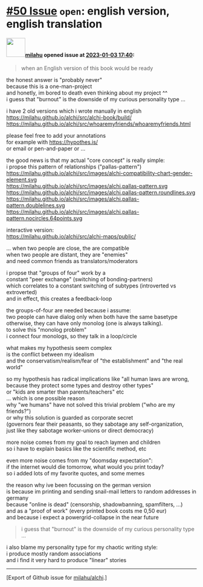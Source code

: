 # [\#50 Issue](https://github.com/milahu/alchi/issues/50) `open`: english version, english translation

#### <img src="https://avatars.githubusercontent.com/u/12958815?v=4" width="50">[milahu](https://github.com/milahu) opened issue at [2023-01-03 17:40](https://github.com/milahu/alchi/issues/50):

> when an English version of this book would be ready

the honest answer is "probably never"  
because this is a one-man-project  
and honetly, im bored to death even thinking about my project ^^  
i guess that "burnout" is the downside of my curious personality type
...

i have 2 old versions which i wrote manually in english  
<https://milahu.github.io/alchi/src/alchi-book/build/>  
<https://milahu.github.io/alchi/src/whoaremyfriends/whoaremyfriends.html>

please feel free to add your annotations  
for example with <https://hypothes.is/>  
or email or pen-and-paper or ...

the good news is that my actual "core concept" is really simple:  
i propse this pattern of relationships ("pallas-pattern")  
<https://milahu.github.io/alchi/src/images/alchi-compatibility-chart-gender-element.svg>  
<https://milahu.github.io/alchi/src/images/alchi.pallas-pattern.svg>  
<https://milahu.github.io/alchi/src/images/alchi.pallas-pattern.roundlines.svg>  
<https://milahu.github.io/alchi/src/images/alchi.pallas-pattern.doublelines.svg>  
<https://milahu.github.io/alchi/src/images/alchi.pallas-pattern.nocircles.64points.svg>

interactive version:  
<https://milahu.github.io/alchi/src/alchi-maps/public/>

... when two people are close, the are compatible  
when two people are distant, they are "enemies"  
and need common friends as translators/moderators

i propse that "groups of four" work by a  
constant "peer exchange" (switching of bonding-partners)  
which correlates to a constant switching of subtypes (introverted vs
extroverted)  
and in effect, this creates a feedback-loop

the groups-of-four are needed because i assume:  
two people can have dialog only when both have the same basetype  
otherwise, they can have only monolog (one is always talking).  
to solve this "monolog problem"  
i connect four monologs, so they talk in a loop/circle

what makes my hypothesis seem complex  
is the conflict between my idealism  
and the conservatism/realism/fear of "the establishment" and "the real
world"

so my hypothesis has radical implications like "all human laws are
wrong,  
because they protect some types and destroy other types"  
or "kids are smarter than parents/teachers" etc  
... which is one possible reason  
why "we humans" have not solved this trivial problem ("who are my
friends?")  
or why this solution is guarded as corporate secret  
(governors fear their peasants, so they sabotage any
self-organization,  
just like they sabotage worker-unions or direct democracy)

more noise comes from my goal to reach laymen and children  
so i have to explain basics like the scientific method, etc

even more noise comes from my "doomsday expectation":  
if the internet would die tomorrow, what would you print today?  
so i added lots of my favorite quotes, and some memes

the reason why ive been focussing on the german version  
is because im printing and sending snail-mail letters to random
addresses in germany  
because "online is dead" (censorship, shadowbanning, spamfilters, ...)  
and as a "proof of work" (every printed book costs me 0,50 eur)  
and because i expect a powergrid-collapse in the near future

> i guess that "burnout" is the downside of my curious personality type
> ...

i also blame my personality type for my chaotic writing style:  
i produce mostly random associations  
and i find it very hard to produce "linear" stories

------------------------------------------------------------------------

\[Export of Github issue for
[milahu/alchi](https://github.com/milahu/alchi).\]
